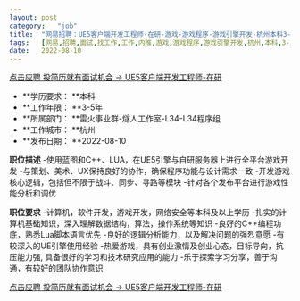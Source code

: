 ```yaml
---
layout:	post
category:	"job"
title:	"网易招聘：UE5客户端开发工程师-在研-游戏-游戏程序-游戏引擎开发-杭州本科3-5年"
tags:	[网易,招聘,面试,找工作,工作,内推,游戏,游戏程序,游戏引擎开发,杭州,本科,3-5年]
date:	2022-08-10
---
```


[点击应聘 投简历就有面试机会 -> UE5客户端开发工程师-在研](http://mobile.bole.netease.com/bole/boleDetail?id=41871&employeeId=346f03c3cda5f04c&key=all)



- **学历要求： **本科
- **工作年限： **3-5年
- **所属部门： **雷火事业群-燧人工作室-L34-L34程序组
- **工作城市： **杭州
- **发布日期： **2022-08-10



**职位描述**
-使用蓝图和C++、LUA，在UE5引擎与自研服务器上进行全平台游戏开发
-与策划、美术、UX保持良好的协作，确保程序功能与设计需求一致
-开发游戏核心逻辑，包括但不限于战斗、同步、寻路等模块
-针对各个发布平台进行游戏性能分析和调优



**职位要求**
-计算机，软件开发，游戏开发，网络安全等本科及以上学历
-扎实的计算机基础知识，深入理解数据结构，算法，操作系统等知识
-良好的C++编程功底，熟悉Lua脚本语言优先
-良好的逻辑分析能力，以及解决问题的强烈意愿
-有较深入的UE引擎使用经验
-热爱游戏，具有创业激情及创业心态，目标导向，抗压能力强, 具备很好的学习和技术研究应用的能力
-乐于探索学习分享，善于沟通，有较好的团队协作意识



[点击应聘 投简历就有面试机会 -> UE5客户端开发工程师-在研](http://mobile.bole.netease.com/bole/boleDetail?id=41871&employeeId=346f03c3cda5f04c&key=all)